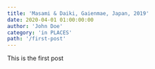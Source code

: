 ```yaml
---
title: 'Masami & Daiki, Gaienmae, Japan, 2019'
date: 2020-04-01 01:00:00:00
author: 'John Doe'
category: 'in PLACES'
path: '/first-post'
---
```


This is the first post